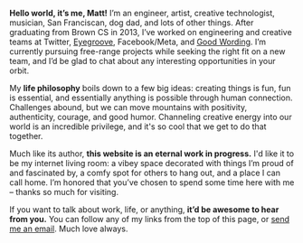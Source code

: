 **Hello world, it’s me, Matt!** I’m an engineer, artist, creative technologist, musician, San Franciscan, dog dad, and lots of other things. After graduating from Brown CS in 2013, I’ve worked on engineering and creative teams at Twitter, [Eyegroove](https://techcrunch.com/2016/08/05/facebook-snatches-up-team-from-eyegroove-a-musical-selfie-app/), Facebook/Meta, and [Good Wording](https://ink.goodword.ing). I’m currently pursuing free-range projects while seeking the right fit on a new team, and I’d be glad to chat about any interesting opportunities in your orbit.

My **life philosophy** boils down to a few big ideas: creating things is fun, fun is essential, and essentially anything is possible through human connection. Challenges abound, but we can move mountains with positivity, authenticity, courage, and good humor. Channeling creative energy into our world is an incredible privilege, and it's so cool that we get to do that together.

Much like its author, **this website is an eternal work in progress.** I'd like it to be my internet living room: a vibey space decorated with things I’m proud of and fascinated by, a comfy spot for others to hang out, and a place I can call home. I’m honored that you’ve chosen to spend some time here with me – thanks so much for visiting.

If you want to talk about work, life, or anything, **it’d be awesome to hear from you.** You can follow any of my links from the top of this page, or [send me an email](mailto:matt@flatpickles.com). Much love always.
